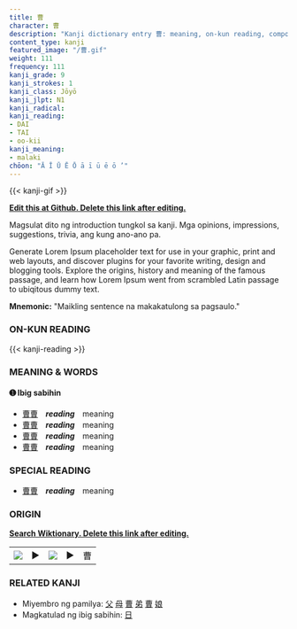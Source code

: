 ```yaml
---
title: 曹
character: 曹
description: "Kanji dictionary entry 曹: meaning, on-kun reading, compounds, origin, related kanji"
content_type: kanji
featured_image: "/曹.gif"
weight: 111
frequency: 111
kanji_grade: 9
kanji_strokes: 1
kanji_class: Jōyō
kanji_jlpt: N1
kanji_radical: 
kanji_reading: 
- DAI
- TAI
- oo-kii
kanji_meaning:
- malaki
chōon: "Ā Ī Ū Ē Ō ā ī ū ē ō ’"
---
```

[//]: # (Don't edit the line below. Kanji animated GIF code is automatically generated.)
{{< kanji-gif >}}

[//]: # (Edit below this line.)

**[Edit this at Github. Delete this link after editing.](https://github.com/tim0g/tim/tree/main/content/kanji/曹/index.md)**

Magsulat dito ng introduction tungkol sa kanji. Mga opinions, impressions, suggestions, trivia, ang kung ano-ano pa.

Generate Lorem Ipsum placeholder text for use in your graphic, print and web layouts, and discover plugins for your favorite writing, design and blogging tools. Explore the origins, history and meaning of the famous passage, and learn how Lorem Ipsum went from scrambled Latin passage to ubiqitous dummy text.
 
**Mnemonic:** "Maikling sentence na makakatulong sa pagsaulo."

### ON-KUN READING

[//]: # (Don't edit the line below. ON-KUN READING code is automatically generated.)
{{< kanji-reading >}}

### MEANING & WORDS

#### ➊ **Ibig sabihin**
  - [曹](../曹)[曹](../曹)　***reading***　meaning
  - [曹](../曹)[曹](../曹)　***reading***　meaning
  - [曹](../曹)[曹](../曹)　***reading***　meaning
  - [曹](../曹)[曹](../曹)　***reading***　meaning

### SPECIAL READING
  - [曹](../曹)[曹](../曹)　***reading***　meaning

### ORIGIN

**[Search Wiktionary. Delete this link after editing.](https://wiktionary.org/wiki/曹)**
<table class="kanji-table"><tr><td>
<img src="60px-曹-bronze.svg.png">
</td><td>▶</td><td>
<img src="60px-曹-oracle.svg.png">
</td><td>▶</td>
<td class="kanji-origin">曹</td>
</tr></table>

### RELATED KANJI
- Miyembro ng pamilya: [父](../父) [母](../母) [曹](../曹) [弟](../弟) [曹](../曹) [娘](../娘)
- Magkatulad ng ibig sabihin: [日](../日)
